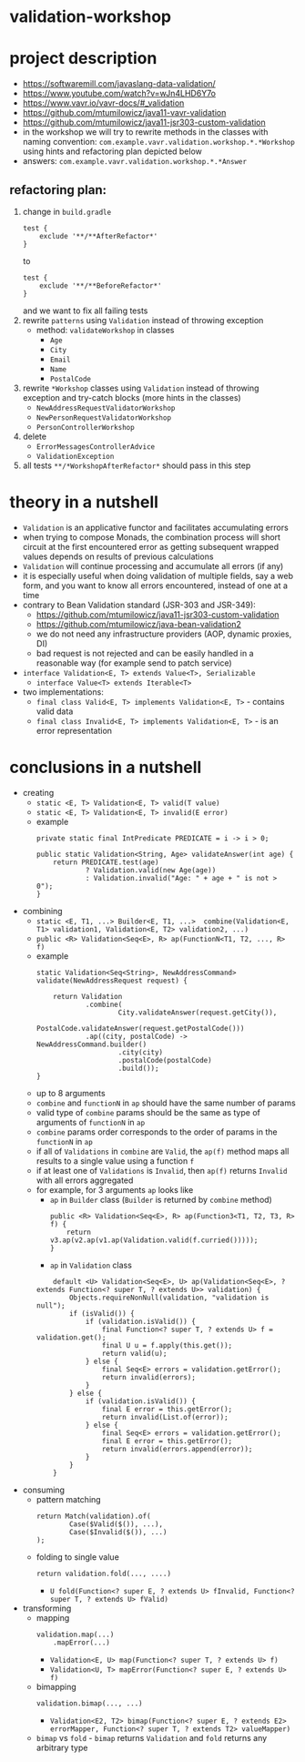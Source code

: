 # validation-workshop

# project description
* https://softwaremill.com/javaslang-data-validation/
* https://www.youtube.com/watch?v=wJn4LHD6Y7o
* https://www.vavr.io/vavr-docs/#_validation  
* https://github.com/mtumilowicz/java11-vavr-validation
* https://github.com/mtumilowicz/java11-jsr303-custom-validation
* in the workshop we will try to rewrite methods in the classes with naming convention: 
`com.example.vavr.validation.workshop.*.*Workshop` 
using hints and refactoring plan depicted below
* answers: `com.example.vavr.validation.workshop.*.*Answer`

## refactoring plan:
1. change in `build.gradle`
   ```
   test {
       exclude '**/**AfterRefactor*'
   }
   ```
   to
   ```
   test {
       exclude '**/**BeforeRefactor*'
   }
   ```
   and we want to fix all failing tests
1. rewrite `patterns` using `Validation` instead of throwing exception
    * method: `validateWorkshop` in classes
        * `Age`
        * `City`
        * `Email`
        * `Name`
        * `PostalCode`
1. rewrite `*Workshop` classes using `Validation` instead  of throwing exception and try-catch blocks 
(more hints in the classes)
    * `NewAddressRequestValidatorWorkshop`
    * `NewPersonRequestValidatorWorkshop`
    * `PersonControllerWorkshop`
1. delete
    * `ErrorMessagesControllerAdvice`
    * `ValidationException`
1. all tests `**/*WorkshopAfterRefactor*` should pass in this step

# theory in a nutshell
* `Validation` is an applicative functor and facilitates accumulating errors
* when trying to compose Monads, the combination process will short circuit at the first encountered error
    as getting subsequent wrapped values depends on results of previous calculations
* `Validation` will continue processing and accumulate all errors (if any)
* it is especially useful when doing validation of multiple fields, say a web form, and you want to know 
all errors encountered, instead of one at a time
* contrary to Bean Validation standard (JSR-303 and JSR-349):
    * https://github.com/mtumilowicz/java11-jsr303-custom-validation
    * https://github.com/mtumilowicz/java-bean-validation2
    * we do not need any infrastructure providers (AOP, dynamic proxies, DI)
    * bad request is not rejected and can be easily handled in a reasonable way (for example
    send to patch service)
* `interface Validation<E, T> extends Value<T>, Serializable`
    * `interface Value<T> extends Iterable<T>`
* two implementations:
    * `final class Valid<E, T> implements Validation<E, T>` - contains valid data
    * `final class Invalid<E, T> implements Validation<E, T>` - is an error representation

# conclusions in a nutshell
* creating
    * `static <E, T> Validation<E, T> valid(T value)`
    * `static <E, T> Validation<E, T> invalid(E error)`
    * example
        ```
        private static final IntPredicate PREDICATE = i -> i > 0;
        
        public static Validation<String, Age> validateAnswer(int age) {
            return PREDICATE.test(age)
                    ? Validation.valid(new Age(age))
                    : Validation.invalid("Age: " + age + " is not > 0");
        }
        ```
* combining
    * `static <E, T1, ...> Builder<E, T1, ...> 
        combine(Validation<E, T1> validation1, Validation<E, T2> validation2, ...)`
    * `public <R> Validation<Seq<E>, R> ap(FunctionN<T1, T2, ..., R> f)`
    * example
        ```
        static Validation<Seq<String>, NewAddressCommand> validate(NewAddressRequest request) {
        
            return Validation
                    .combine(
                            City.validateAnswer(request.getCity()),
                            PostalCode.validateAnswer(request.getPostalCode()))
                    .ap((city, postalCode) -> NewAddressCommand.builder()
                            .city(city)
                            .postalCode(postalCode)
                            .build());
        }
        ```
    * up to 8 arguments
    * `combine` and `functionN` in `ap` should have the same number of params
    * valid type of `combine` params should be the same as type of arguments of `functionN` 
    in `ap`
    * `combine` params order corresponds to the order of params in the `functionN` in `ap`
    * if all of `Validations` in `combine` are `Valid`, the `ap(f)` method maps all results 
    to a single value using a function `f`
    * if at least one of `Validations` is `Invalid`, then `ap(f)` returns `Invalid` with
    all errors aggregated
    * for example, for 3 arguments `ap` looks like
        * `ap` in `Builder` class (`Builder` is returned by `combine` method)
            ```
            public <R> Validation<Seq<E>, R> ap(Function3<T1, T2, T3, R> f) {
                return v3.ap(v2.ap(v1.ap(Validation.valid(f.curried()))));
            }
            ```
        * `ap` in `Validation` class
        ```
            default <U> Validation<Seq<E>, U> ap(Validation<Seq<E>, ? extends Function<? super T, ? extends U>> validation) {
                Objects.requireNonNull(validation, "validation is null");
                if (isValid()) {
                    if (validation.isValid()) {
                        final Function<? super T, ? extends U> f = validation.get();
                        final U u = f.apply(this.get());
                        return valid(u);
                    } else {
                        final Seq<E> errors = validation.getError();
                        return invalid(errors);
                    }
                } else {
                    if (validation.isValid()) {
                        final E error = this.getError();
                        return invalid(List.of(error));
                    } else {
                        final Seq<E> errors = validation.getError();
                        final E error = this.getError();
                        return invalid(errors.append(error));
                    }
                }
            }
        ```
* consuming
    * pattern matching
        ```
        return Match(validation).of(
                Case($Valid($()), ...),
                Case($Invalid($()), ...)
        );
        ```
    * folding to single value
        ```
        return validation.fold(..., ....)
        ```
        * `U fold(Function<? super E, ? extends U> fInvalid, Function<? super T, ? extends U> fValid)`
* transforming
    * mapping
        ```
        validation.map(...)
            .mapError(...)
        ```
        * `Validation<E, U> map(Function<? super T, ? extends U> f)`
        * `Validation<U, T> mapError(Function<? super E, ? extends U> f)`
    * bimapping
        ```
        validation.bimap(..., ...)
        ```
        * `Validation<E2, T2> bimap(Function<? super E, ? extends E2> errorMapper, Function<? super T, ? extends T2> valueMapper)`
    * `bimap` vs `fold` - `bimap` returns `Validation` and `fold` returns any arbitrary type